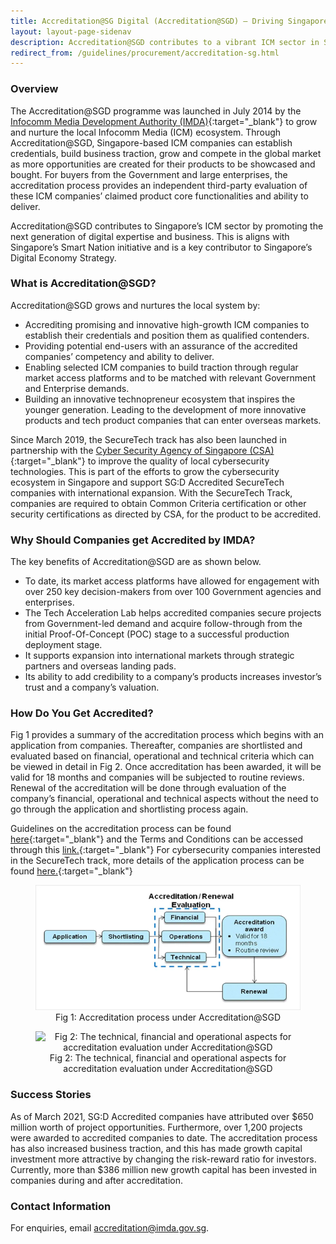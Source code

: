 ```yaml
---
title: Accreditation@SG Digital (Accreditation@SGD) – Driving Singapore’s Digital Economy Strategy
layout: layout-page-sidenav
description: Accreditation@SGD contributes to a vibrant ICM sector in Singapore by helping local ICM companies establish their credentials, build business traction, and grow and compete in the global market.
redirect_from: /guidelines/procurement/accreditation-sg.html
---
```


### Overview

The Accreditation@SGD programme was launched in July 2014 by the [Infocomm Media Development Authority (IMDA)](https://www.imda.gov.sg/){:target="_blank"} to grow and nurture the local Infocomm Media (ICM) ecosystem. Through Accreditation@SGD, Singapore-based ICM companies can establish credentials, build business traction, grow and compete in the global market as more opportunities are created for their products to be showcased and bought. For buyers from the Government and large enterprises, the accreditation process provides an independent third-party evaluation of these ICM companies’ claimed product core functionalities and ability to deliver.

Accreditation@SGD contributes to Singapore’s ICM sector by promoting the next generation of digital expertise and business. This is aligns with Singapore’s Smart Nation initiative and is a key contributor to Singapore’s Digital Economy Strategy.

### What is Accreditation@SGD?

Accreditation@SGD grows and nurtures the local system by:
- Accrediting promising and innovative high-growth ICM companies to establish their credentials and position them as qualified contenders.
- Providing potential end-users with an assurance of the accredited companies’ competency and ability to deliver. 
-	Enabling selected ICM companies to build traction through regular market access platforms and to be matched with relevant Government and Enterprise demands.
-	Building an innovative technopreneur ecosystem that inspires the younger generation. Leading to the development of more innovative products and tech product companies that can enter overseas markets.

Since March 2019, the SecureTech track has also been launched in partnership with the [Cyber Security Agency of Singapore (CSA)](https://www.csa.gov.sg/){:target="_blank"} to improve the quality of local cybersecurity technologies. This is part of the efforts to grow the cybersecurity ecosystem in Singapore and support SG:D Accredited SecureTech companies with international expansion. With the SecureTech Track, companies are required to obtain Common Criteria certification or other security certifications as directed by CSA, for the product to be accredited. 

### Why Should Companies get Accredited by IMDA?

The key benefits of Accreditation@SGD are as shown below.
-	To date, its market access platforms have allowed for engagement with over 250 key decision-makers from over 100 Government agencies and enterprises.
-	The Tech Acceleration Lab helps accredited companies secure projects from Government-led demand and acquire follow-through from the initial Proof-Of-Concept (POC) stage to a successful production deployment stage.
-	It supports expansion into international markets through strategic partners and overseas landing pads.
-	Its ability to add credibility to a company’s products increases investor’s trust and a company’s valuation.

### How Do You Get Accredited?

Fig 1 provides a summary of the accreditation process which begins with an application from companies. Thereafter, companies are shortlisted and evaluated based on financial, operational and technical criteria which can be viewed in detail in Fig 2. Once accreditation has been awarded, it will be valid for 18 months and companies will be subjected to routine reviews. Renewal of the accreditation will be done through evaluation of the company’s financial, operational and technical aspects without the need to go through the application and shortlisting process again. 

Guidelines on the accreditation process can be found [here](https://safe.menlosecurity.com/https:/www.imda.gov.sg/-/media/Imda/Files/Programme/AccreditationSGD/Accreditation-SGD-Guidelines.pdf){:target="_blank"} and the Terms and Conditions can be accessed through this [link.](https://safe.menlosecurity.com/https:/www.imda.gov.sg/-/media/Imda/Files/Programme/AccreditationSGD/Accreditation-TCsV5.pdf){:target="_blank"} For cybersecurity companies interested in the SecureTech track, more details of the application process can be found [here.](https://safe.menlosecurity.com/https:/www.imda.gov.sg/-/media/Imda/Files/Industry-Development/Startups/Accreditation-SecureTech-GuidelinesV1.pdf){:target="_blank"} 

<figure style="text-align: center">
  <img
    src="/assets/img/guidelines/Fig 1 Accreditation process under Accreditation@SGD.png"  
    alt="Fig 1: Fig 1 Accreditation process under Accreditation@SGD"
  />
  <figcaption>Fig 1: Accreditation process under Accreditation@SGD</figcaption>
</figure>

<figure style="text-align: center">
  <img
    src="/assets/img/guidelines/Fig 2: The technical, financial and operational aspects for accreditation evaluation under Accreditation@SGD.png"  
    alt="Fig 2: The technical, financial and operational aspects for accreditation evaluation under Accreditation@SGD"
  />
  <figcaption>Fig 2: The technical, financial and operational aspects for accreditation evaluation under Accreditation@SGD</figcaption>
</figure>

### Success Stories

As of March 2021, SG:D Accredited companies have attributed over $650 million worth of project opportunities. Furthermore, over 1,200 projects were awarded to accredited companies to date. The accreditation process has also increased business traction, and this has made growth capital investment more attractive by changing the risk-reward ratio for investors. Currently, more than $386 million new growth capital has been invested in companies during and after accreditation.

### Contact Information

For enquiries, email <accreditation@imda.gov.sg>.
